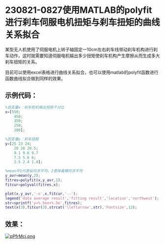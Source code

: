 # 230821-0827使用MATLAB的polyfit进行刹车伺服电机扭矩与刹车扭矩的曲线关系拟合

某型无人机使用了伺服电机上转子轴固定一10cm左右刹车线带动刹车机构进行刹车动作，这时就需要知道伺服电机输出多少扭矩使刹车机构产生摩擦从而生成多大刹车扭矩的关系。

目前可以使用excel表格进行曲线关系拟合，也可以使用matlab的polyfit函数进行函数曲线拟合做到同样的效果。

## 示例代码：

```matlab
%自变量x：刹车舵机输出扭矩千分比
x=[550;
    450;
    350;
    250;
    200];

%因变量y：刹车扭矩
y=[25 23 24;
    20 20 20.5;
    9.1 9.6 9.7
    7.5 5.8 6;
    2.5 2.4 1.4];

%mean中1代表纵向求平均，2意味着横向求平均
y_avr=mean(y,2);
fitres=polyfit(x,y_avr,1);
fitcur=polyval(fitres,x);

plot(x,y_avr,'-o',x,fitcur,'--');
legend('data average result','fitting result','location','northwest');
str=sprintf('y=%.5ex+%.5e',fitres);
text(x(3),fitcur(3),strcat('\leftarrow',str),'Fontsize',12);

```

## 效果：

[![pPfrMcj.png](https://z1.ax1x.com/2023/09/16/pPfrMcj.png)](https://imgse.com/i/pPfrMcj)
